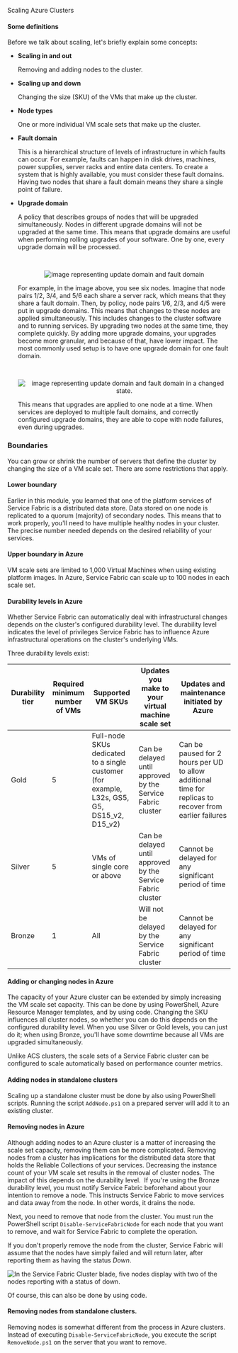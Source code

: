 Scaling Azure Clusters

#### Some definitions

Before we talk about scaling, let's briefly explain some concepts:

- **Scaling in and out**

    Removing and adding nodes to the cluster.

- **Scaling up and down**

    Changing the size (SKU) of the VMs that make up the cluster.

- **Node types**

    One or more individual VM scale sets that make up the cluster.

- **Fault domain**

    This is a hierarchical structure of levels of infrastructure in which faults can occur. For example, faults can happen in disk drives, machines, power supplies, server racks and entire data centers. To create a system that is highly available, you must consider these fault domains. Having two nodes that share a fault domain means they share a single point of failure.

- **Upgrade domain**

    A policy that describes groups of nodes that will be upgraded simultaneously. Nodes in different upgrade domains will not be upgraded at the same time. This means that upgrade domains are useful when performing rolling upgrades of your software. One by one, every upgrade domain will be processed.


    ​<p style="text-align:center;"><img src="../Linked_Image_Files/3.5.2_UD_FD.png" alt="image representing update domain and fault domain"></p>

    For example, in the image above, you see six nodes. Imagine that node pairs 1/2, 3/4, and 5/6 each share a server rack, which means that they share a fault domain. Then, by policy, node pairs 1/6, 2/3, and 4/5 were put in upgrade domains. This means that changes to these nodes are applied simultaneously. This includes changes to the cluster software and to running services. By upgrading two nodes at the same time, they complete quickly. By adding more upgrade domains, your upgrades become more granular, and because of that, have lower impact. The most commonly used setup is to have one upgrade domain for one fault domain.

    ​
  ​<p style="text-align:center;"><img src="../Linked_Image_Files/3.5.2_UD_FD2.png" alt="image representing update domain and fault domain in a changed state."></p>


    This means that upgrades are applied to one node at a time. When services are deployed to multiple fault domains, and correctly configured upgrade domains, they are able to cope with node failures, even during upgrades.

### Boundaries

You can grow or shrink the number of servers that define the cluster by changing the size of a VM scale set. There are some restrictions that apply.

#### Lower boundary
Earlier in this module, you learned that one of the platform services of Service Fabric is a distributed data store. Data stored on one node is replicated to a quorum (majority) of secondary nodes. This means that to work properly, you'll need to have multiple healthy nodes in your cluster. The precise number needed depends on the desired reliability of your services.

#### Upper boundary in Azure

VM scale sets are limited to 1,000 Virtual Machines when using existing platform images. In Azure, Service Fabric can scale up to 100 nodes in each scale set.

#### Durability levels in Azure

Whether Service Fabric can automatically deal with infrastructural changes depends on the cluster's configured durability level. The durability level indicates the level of privileges Service Fabric has to influence Azure infrastructural operations on the cluster's underlying VMs.

Three durability levels exist:


| Durability tier |Required minimum number of VMs|Supported VM SKUs|Updates you make to your virtual machine scale set|Updates and maintenance initiated by Azure|
|---|---|---|---|---|
|Gold|5|Full-node SKUs dedicated to a single customer (for example, L32s, GS5, G5, DS15_v2, D15_v2)|Can be delayed until approved by the Service Fabric cluster|Can be paused for 2 hours per UD to allow additional time for replicas to recover from earlier failures|
|Silver|5|VMs of single core or above|Can be delayed until approved by the Service Fabric cluster|Cannot be delayed for any significant period of time|
|Bronze|1|All|Will not be delayed by the Service Fabric cluster|Cannot be delayed for any significant period of time|



#### Adding or changing nodes in Azure

The capacity of your Azure cluster can be extended by simply increasing the VM scale set capacity. This can be done by using PowerShell, Azure Resource Manager templates, and by using code. Changing the SKU influences all cluster nodes, so whether you can do this depends on the configured durability level. When you use Silver or Gold levels, you can just do it; when using Bronze, you'll have some downtime because all VMs are upgraded simultaneously.

Unlike ACS clusters, the scale sets of a Service Fabric cluster can be configured to scale automatically based on performance counter metrics.

#### Adding nodes in standalone clusters

Scaling up a standalone cluster must be done by also using PowerShell scripts. Running the script `AddNode.ps1` on a prepared server will add it to an existing cluster.

#### Removing nodes in Azure

Although adding nodes to an Azure cluster is a matter of increasing the scale set capacity, removing them can be more complicated. Removing nodes from a cluster has implications for the distributed data store that holds the Reliable Collections of your services. Decreasing the instance count of your VM scale set results in the removal of cluster nodes. The impact of this depends on the durability level.
​
If you're using the Bronze durability level, you must notify Service Fabric beforehand about your intention to remove a node. This instructs Service Fabric to move services and data away from the node. In other words, it drains the node.

Next, you need to remove that node from the cluster. You must run the PowerShell script `Disable-ServiceFabricNode` for each node that you want to remove, and wait for Service Fabric to complete the operation.

If you don't properly remove the node from the cluster, Service Fabric will assume that the nodes have simply failed and will return later, after reporting them as having the status *Down*.

![In the Service Fabric Cluster blade, five nodes display with two of the nodes reporting with a status of down.](../Linked_Image_Files\3.5.2_Scale_down.png)

Of course, this can also be done by using code.

#### Removing nodes from standalone clusters.

Removing nodes is somewhat different from the process in Azure clusters. Instead of executing `Disable-ServiceFabricNode`, you execute the script `RemoveNode.ps1` on the server that you want to remove.
